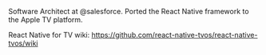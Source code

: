 <!---
- 👋 Hi, I’m @douglowder
- 👀 I’m interested in ...
- 🌱 I’m currently learning ...
- 💞️ I’m looking to collaborate on ...
- 📫 How to reach me ...

douglowder/douglowder is a ✨ special ✨ repository because its `README.md` (this file) appears on your GitHub profile.
You can click the Preview link to take a look at your changes.
--->

Software Architect at @salesforce. Ported the React Native framework to the Apple TV platform.

React Native for TV wiki: https://github.com/react-native-tvos/react-native-tvos/wiki
